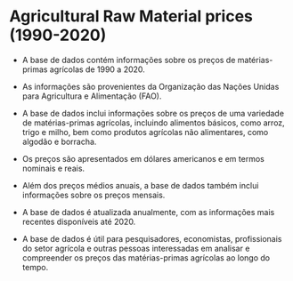 # Agricultural Raw Material prices (1990-2020)

* A base de dados contém informações sobre os preços de matérias-primas agrícolas de 1990 a 2020.

* As informações são provenientes da Organização das Nações Unidas para Agricultura e Alimentação (FAO).

* A base de dados inclui informações sobre os preços de uma variedade de matérias-primas agrícolas, incluindo alimentos básicos, como arroz, trigo e milho, bem como produtos agrícolas não alimentares, como algodão e borracha.

* Os preços são apresentados em dólares americanos e em termos nominais e reais.

* Além dos preços médios anuais, a base de dados também inclui informações sobre os preços mensais.

* A base de dados é atualizada anualmente, com as informações mais recentes disponíveis até 2020.

* A base de dados é útil para pesquisadores, economistas, profissionais do setor agrícola e outras pessoas interessadas em analisar e compreender os preços das matérias-primas agrícolas ao longo do tempo.
